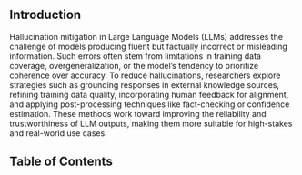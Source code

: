 ## Introduction

Hallucination mitigation in Large Language Models (LLMs) addresses the challenge of models producing fluent but factually incorrect or misleading information. Such errors often stem from limitations in training data coverage, overgeneralization, or the model’s tendency to prioritize coherence over accuracy. To reduce hallucinations, researchers explore strategies such as grounding responses in external knowledge sources, refining training data quality, incorporating human feedback for alignment, and applying post-processing techniques like fact-checking or confidence estimation. These methods work toward improving the reliability and trustworthiness of LLM outputs, making them more suitable for high-stakes and real-world use cases.

## Table of Contents
